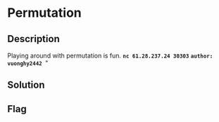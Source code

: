 # Permutation
## Description

Playing around with permutation is fun.
**`nc 61.28.237.24 30303`**
**`author: vuonghy2442 `**"

## Solution

## Flag